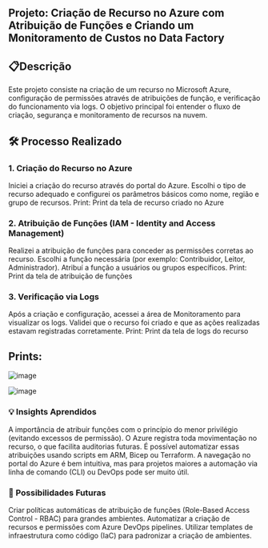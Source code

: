 ## Projeto: Criação de Recurso no Azure com Atribuição de Funções e Criando um Monitoramento de Custos no Data Factory

## 📋Descrição
Este projeto consiste na criação de um recurso no Microsoft Azure, configuração de permissões através de atribuições de função, e verificação do funcionamento via logs.
O objetivo principal foi entender o fluxo de criação, segurança e monitoramento de recursos na nuvem.

## 🛠️ Processo Realizado
### 1. Criação do Recurso no Azure
Iniciei a criação do recurso através do portal do Azure.
Escolhi o tipo de recurso adequado e configurei os parâmetros básicos como nome, região e grupo de recursos.
Print: Print da tela de recurso criado no Azure

### 2. Atribuição de Funções (IAM - Identity and Access Management)
Realizei a atribuição de funções para conceder as permissões corretas ao recurso.
Escolhi a função necessária (por exemplo: Contribuidor, Leitor, Administrador).
Atribuí a função a usuários ou grupos específicos.
Print: Print da tela de atribuição de funções

### 3. Verificação via Logs
Após a criação e configuração, acessei a área de Monitoramento para visualizar os logs.
Validei que o recurso foi criado e que as ações realizadas estavam registradas corretamente.
Print: Print da tela de logs do recurso

## Prints:
![image](https://github.com/user-attachments/assets/1f8ee5fa-dc08-4232-94c0-4eac9e76ca69)

![image](https://github.com/user-attachments/assets/945ec8f1-d02f-431b-976f-e56062fd55a2)


### 💡 Insights Aprendidos
A importância de atribuir funções com o princípio do menor privilégio (evitando excessos de permissão).
O Azure registra toda movimentação no recurso, o que facilita auditorias futuras.
É possível automatizar essas atribuições usando scripts em ARM, Bicep ou Terraform.
A navegação no portal do Azure é bem intuitiva, mas para projetos maiores a automação via linha de comando (CLI) ou DevOps pode ser muito útil.

### 🚀 Possibilidades Futuras
Criar políticas automáticas de atribuição de funções (Role-Based Access Control - RBAC) para grandes ambientes.
Automatizar a criação de recursos e permissões com Azure DevOps pipelines.
Utilizar templates de infraestrutura como código (IaC) para padronizar a criação de ambientes.
